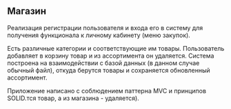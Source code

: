 ## Магазин

Реализация регистрации пользователя и входа его в систему для получения функционала к личному кабинету (меню закупок). 

Есть различные категории и соответствующие им товары.
Пользователь добавляет в корзину товар и из ассортимента он удаляется. 
Система построена на взаимодействии с базой данных (в данном случае обычный файл), 
откуда берутся товары и сохраняется обновленный ассортимент.

Приложение написано 
с соблюдением паттерна MVC и принципов SOLID.тся товар, а из магазина - удаляется).

